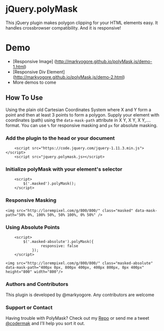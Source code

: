# jQuery.polyMask
This jQuery plugin makes polygon clipping for your HTML elements easy. It handles crossbrowser compatibility. And it is responsive!

# Demo
* [Responsive Image] (http://markyogore.github.io/polyMask.js/demo-1.html)
* [Responsive Div Element] (http://markyogore.github.io/polyMask.js/demo-2.html)
* More demos to come

## How To Use
Using the plain old Cartesian Coordinates System where X and Y form a point and then at least 3 points to form a polygon. Supply your element with coordinates (path) using the `data-mask-path` attribute in X Y, X Y, X Y,.... format. You can use `%` for responsive masking and `px` for absolute masking.

### Add the plugin to the head or your document
```
    <script src="https://code.jquery.com/jquery-1.11.3.min.js"></script>
    <script src="jquery.polymask.js></script>
```

### Initialize polyMask with your element's selector
```
    <script>
        $('.masked').polyMask();
    </script>
```

### Responsive Masking
`<img src="http://lorempixel.com/g/800/800/" class="masked" data-mask-path="50% 0%, 100% 50%, 50% 100%, 0% 50%" />`


### Using Absolute Points
```
    <script>
        $('.masked-absolute').polyMask({
                responsive: false
            });
    </script>
```

`<img src="http://lorempixel.com/g/800/800/" class="masked-absolute" data-mask-path="400px 0px, 800px 400px, 400px 800px, 0px 400px" height="800" width="800"/>`


### Authors and Contributors
This plugin is developed by @markyogore. Any contributors are welcome

### Support or Contact
Having trouble with PolyMask? Check out my [Repo](https://github.com/markyogore/jQuery.polyMask) or send me a tweet [@codermak](https://twitter.com/MakYogore) and I’ll help you sort it out.
